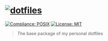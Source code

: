 # [![dotfiles](https://cdn.rawgit.com/ChristianGrete/dotfiles/develop/misc/logo.svg "dotfiles")][repository-github-url]

[![Compliance: POSIX][repository-compliance-shield]][repository-compliance-url]
[![License: MIT][repository-license-shield]][repository-license-url]

> The base package of my personal dotfiles

[repository-compliance-shield]: https://img.shields.io/badge/compliance-POSIX.1--2017-%23006600.svg
[repository-compliance-url]: https://pubs.opengroup.org/onlinepubs/9699919799/
[repository-github-url]: https://github.com/ChristianGrete/dotfiles
[repository-license-shield]: https://img.shields.io/github/license/ChristianGrete/dotfiles.svg
[repository-license-url]: LICENSE
[repository-owner-url]: https://christiangrete.com
